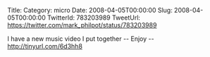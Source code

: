 Title: 
Category: micro
Date: 2008-04-05T00:00:00
Slug: 2008-04-05T00:00:00
TwitterId: 783203989
TweetUrl: https://twitter.com/mark_philpot/status/783203989

I have a new music video I put together -- Enjoy -- http://tinyurl.com/6d3hh8
